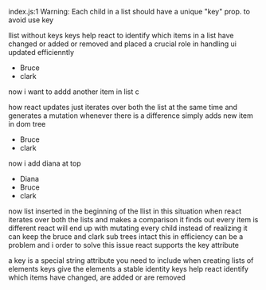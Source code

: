 index.js:1 Warning: Each child in a list should have a unique "key" prop.
  to avoid use key 


  llist without keys
  keys help react to identify which items in a list have changed or added or removed and placed a crucial role in handling ui updated efficienntly
  <ul>
  <li>Bruce</li>
  <li>clark</li>

  
  </ul>
  now i want to addd another item in list 
c

  how react updates 
  just iterates over both the list at the same time and generates a mutation whenever there  is a difference simply adds new item in dom tree

  
   <ul>
  <li>Bruce</li>
  <li>clark</li>


  
  </ul>

  now i add diana at top

  
   <ul>
     <li>Diana</li>
  <li>Bruce</li>
  <li>clark</li>


  
  </ul>
  now list inserted in the beginning of the llist in this situation when react iterates over both the lists and makes a comparison it finds out every item is different react will end up with mutating every child  instead of realizing it can keep the bruce and clark sub trees intact this in efficiency can be a problem and i order to solve this issue react supports the key attribute


  a key is a special string attribute you need to include when creating lists of elements
  keys give the elements a stable identity
  keys help react identify which items have changed, are added or are removed